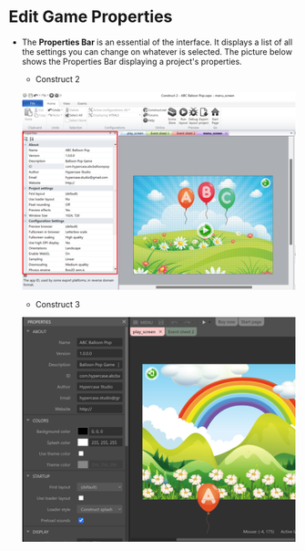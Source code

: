  # Edit Game Properties
 
 - The **Properties Bar** is an essential of the interface. It displays a list of all the settings you can change on whatever is selected. The picture below shows the Properties Bar displaying a project's properties.
    + Construct 2

    ![Properties Bar Construct 2](/images/properties-construct-2.png)
	+  Construct 3

    ![Properties Bar Construct 3](/images/properties-construct-3.png)